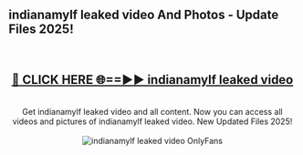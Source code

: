 <h2>indianamylf leaked video And Photos - Update Files 2025!</h2>
<br>
<div align="center">
<h2><a href="https://betterlinks.top/A2PfLJ" rel="nofollow">🔴 CLICK HERE 🌐==►► indianamylf leaked video</a></h2>
<br>
Get indianamylf leaked video and all content. Now you can access all videos and pictures of indianamylf leaked video. New Updated Files 2025!
<br>
<br>
<a href="https://betterlinks.top/A2PfLJ" rel="nofollow" data-target="animated-image.originalLink"><img src="https://i.imgur.com/dJHk4Zq.gif" alt="indianamylf leaked video OnlyFans" style="max-width: 100%; display: inline-block;" data-target="animated-image.originalImage"></a>
</div>
<br>